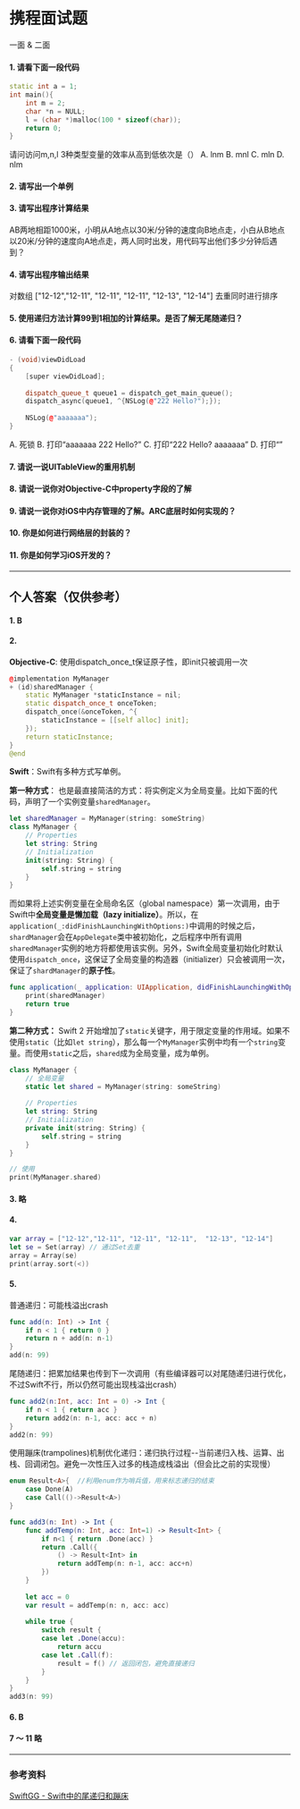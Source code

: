 # 携程面试题
一面 & 二面

#### 1. 请看下面一段代码
``` c++
static int a = 1;
int main(){
    int m = 2;
    char *n = NULL;
    l = (char *)malloc(100 * sizeof(char));
    return 0;
}
```
请问访问m,n,l 3种类型变量的效率从高到低依次是（）
A. lnm
B. mnl
C. mln
D. nlm

#### 2. 请写出一个单例

#### 3. 请写出程序计算结果
AB两地相距1000米，小明从A地点以30米/分钟的速度向B地点走，小白从B地点以20米/分钟的速度向A地点走，两人同时出发，用代码写出他们多少分钟后遇到？

#### 4. 请写出程序输出结果
对数组  ["12-12","12-11", "12-11", "12-11",  "12-13", "12-14"]  去重同时进行排序

#### 5. 使用递归方法计算99到1相加的计算结果。是否了解无尾随递归？

#### 6. 请看下面一段代码

``` C++
- (void)viewDidLoad
{
    [super viewDidLoad];
    
    dispatch_queue_t queue1 = dispatch_get_main_queue();
    dispatch_async(queue1, ^{NSLog(@"222 Hello?");});
    
    NSLog(@"aaaaaaa");
}
```
A. 死锁
B. 打印“aaaaaaa
222 Hello?”
C. 打印“222 Hello?
aaaaaaa”
D. 打印“”

#### 7. 请说一说UITableView的重用机制

#### 8. 请说一说你对Objective-C中property字段的了解

#### 9. 请说一说你对iOS中内存管理的了解。ARC底层时如何实现的？

#### 10. 你是如何进行网络层的封装的？

#### 11. 你是如何学习iOS开发的？


-------

## 个人答案（仅供参考）
#### 1. B

#### 2. 
**Objective-C**: 使用dispatch_once_t保证原子性，即init只被调用一次

``` c++
@implementation MyManager
+ (id)sharedManager {
    static MyManager *staticInstance = nil;
    static dispatch_once_t onceToken;
    dispatch_once(&onceToken, ^{
        staticInstance = [[self alloc] init];
    });
    return staticInstance;
}
@end
```

**Swift**：Swift有多种方式写单例。

**第一种方式**：
也是最直接简洁的方式：将实例定义为全局变量。比如下面的代码，声明了一个实例变量`sharedManager`。

``` Swift 
let sharedManager = MyManager(string: someString)
class MyManager {
    // Properties
    let string: String
    // Initialization
    init(string: String) {
        self.string = string
    }
}
```

而如果将上述实例变量在全局命名区（global namespace）第一次调用，由于Swift中**全局变量是懒加载（lazy initialize）**。所以，在`application(_:didFinishLaunchingWithOptions:)`中调用的时候之后，`shardManager`会在`AppDelegate`类中被初始化，之后程序中所有调用`sharedManager`实例的地方将都使用该实例。另外，Swift全局变量初始化时默认使用`dispatch_once`，这保证了全局变量的构造器（initializer）只会被调用一次，保证了`shardManager`的**原子性**。

``` Swift
func application(_ application: UIApplication, didFinishLaunchingWithOptions launchOptions: [UIApplicationLaunchOptionsKey: Any]?) -> Bool {
    print(sharedManager)
    return true
}
```

**第二种方式：**
Swift 2 开始增加了`static`关键字，用于限定变量的作用域。如果不使用`static`（比如`let string`），那么每一个`MyManager`实例中均有一个`string`变量。而使用`static`之后，`shared`成为全局变量，成为单例。

``` Swift
class MyManager {
    // 全局变量
    static let shared = MyManager(string: someString)
    
    // Properties
    let string: String
    // Initialization
    private init(string: String) {
        self.string = string
    }
}

// 使用
print(MyManager.shared)
```

#### 3. 略

#### 4. 

``` swift
var array = ["12-12","12-11", "12-11", "12-11",  "12-13", "12-14"]
let se = Set(array) // 通过Set去重
array = Array(se)
print(array.sort(<))
```

#### 5.

普通递归：可能栈溢出crash

``` swift
func add(n: Int) -> Int {
    if n < 1 { return 0 }
    return n + add(n: n-1)
}
add(n: 99)
```

尾随递归：把累加结果也传到下一次调用（有些编译器可以对尾随递归进行优化，不过Swift不行，所以仍然可能出现栈溢出crash）

```swift
func add2(n:Int, acc: Int = 0) -> Int {
    if n < 1 { return acc }
    return add2(n: n-1, acc: acc + n)
}
add2(n: 99)
```

使用蹦床(trampolines)机制优化递归：递归执行过程--当前递归入栈、运算、出栈、回调闭包。避免一次性压入过多的栈造成栈溢出（但会比之前的实现慢）

```swift
enum Result<A>{  //利用enum作为哨兵值，用来标志递归的结束
    case Done(A)
    case Call(()->Result<A>)
}

func add3(n: Int) -> Int {
    func addTemp(n: Int, acc: Int=1) -> Result<Int> {
        if n<1 { return .Done(acc) }
        return .Call({
            () -> Result<Int> in
            return addTemp(n: n-1, acc: acc+n)
        })
    }
    
    let acc = 0
    var result = addTemp(n: n, acc: acc)
    
    while true {
        switch result {
        case let .Done(accu):
            return accu
        case let .Call(f):
            result = f() // 返回闭包，避免直接递归
        }
    }
}
add3(n: 99)
```

#### 6. B

#### 7 ～ 11 略

-------
### 参考资料
[SwiftGG - Swift中的尾递归和蹦床](http://swift.gg/2016/05/27/recursive-tail-calls-and-trampolines-in-swift/)




